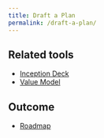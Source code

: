 ```yaml
---
title: Draft a Plan
permalink: /draft-a-plan/
---
```


## Related tools

* [Inception Deck](https://manual.advancedproductowner.com/inception-deck/)
* [Value Model](https://manual.advancedproductowner.com/value-model/)

## Outcome

* [Roadmap](https://manual.advancedproductowner.com/roadmap/)
